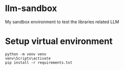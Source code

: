 # llm-sandbox
My sandbox environment to test the libraries related LLM

# Setup virtual environment
```
python -m venv venv
venv\Scripts\activate
pip install -r requirements.txt
```